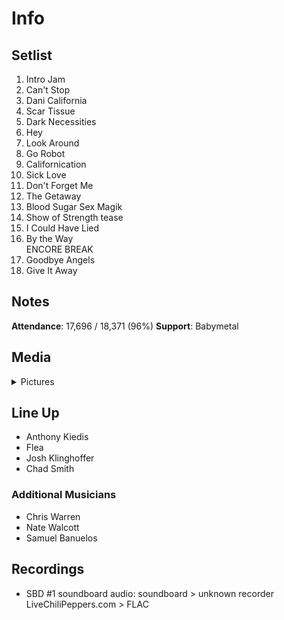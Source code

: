 # Info

## Setlist

1. Intro Jam
2. Can't Stop
3. Dani California
4. Scar Tissue
5. Dark Necessities
6. Hey
7. Look Around
8. Go Robot
9. Californication
10. Sick Love
11. Don't Forget Me
12. The Getaway
13. Blood Sugar Sex Magik
14. Show of Strength tease
15. I Could Have Lied
16. By the Way
<br> ENCORE BREAK
17. Goodbye Angels
18. Give It Away

## Notes

**Attendance**: 17,696 / 18,371 (96%)
**Support**: Babymetal

## Media 

<details>
  <summary>Pictures</summary>
  <!--<img alt="Setlist" title="Setlist" src="_.jpg" height="200" />
  <img alt="Clipping" title="Clipping" src="_.jpg" height="200" />
  <img alt="Flyer" title="Flyer" src="_.jpg" height="200" />-->
</details>

## Line Up

* Anthony Kiedis
* Flea
* Josh Klinghoffer
* Chad Smith

### Additional Musicians

* Chris Warren  
* Nate Walcott  
* Samuel Banuelos

## Recordings

* SBD #1 soundboard audio: soundboard > unknown recorder LiveChiliPeppers.com > FLAC
